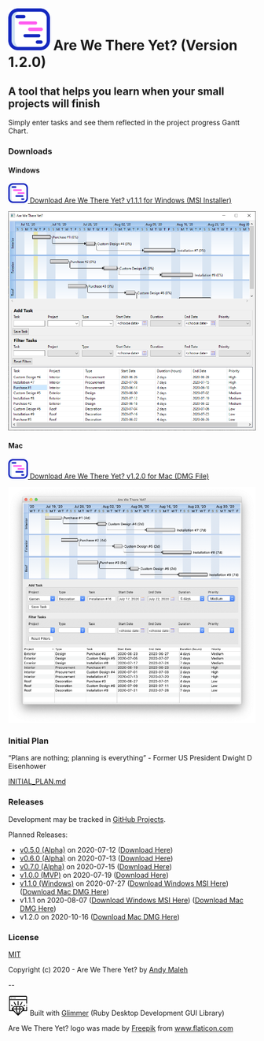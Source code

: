 # <img src="https://raw.githubusercontent.com/AndyObtiva/are-we-there-yet/master/are-we-there-yet-logo.svg" height=85 /> Are We There Yet? (Version 1.2.0)
## A tool that helps you learn when your small projects will finish

Simply enter tasks and see them reflected in the project progress Gantt Chart.

### Downloads

#### Windows

[<img src="https://raw.githubusercontent.com/AndyObtiva/are-we-there-yet/master/are-we-there-yet-logo.svg" height=40 /> Download Are We There Yet? v1.1.1 for Windows (MSI Installer)](https://www.dropbox.com/s/wcoadkoxxbgrv2f/Are%20We%20There%20Yet-1.1.1.msi?dl=1)

[![Are We There Yet Screenshot Windows](are-we-there-yet-screenshot-windows.png)](https://www.dropbox.com/s/wcoadkoxxbgrv2f/Are%20We%20There%20Yet-1.1.1.msi?dl=1)

#### Mac

[<img src="https://raw.githubusercontent.com/AndyObtiva/are-we-there-yet/master/are-we-there-yet-logo.svg" height=40 /> Download Are We There Yet? v1.2.0 for Mac (DMG File)](https://www.dropbox.com/s/rmrv54gc3irorwt/Are%20We%20There%20Yet-1.2.0.dmg?dl=1)

[![Are We There Yet Screenshot](are-we-there-yet-screenshot.png)](https://www.dropbox.com/s/rmrv54gc3irorwt/Are%20We%20There%20Yet-1.2.0.dmg?dl=1)

### Initial Plan

“Plans are nothing; planning is everything” - Former US President Dwight D Eisenhower

[INITIAL_PLAN.md](INITIAL_PLAN.md)

### Releases

Development may be tracked in [GitHub Projects](https://github.com/AndyObtiva/are-we-there-yet/projects/1).

Planned Releases:
- [v0.5.0 (Alpha)](https://github.com/AndyObtiva/are-we-there-yet/projects/1?card_filter_query=milestone%3A%22v0.5.0+%28Alpha%29%22) on 2020-07-12 ([Download Here](https://www.dropbox.com/s/g8m3dg5xrcpfzs6/Are%20We%20There%20Yet-0.5.0.dmg?dl=1))
- [v0.6.0 (Alpha)](https://github.com/AndyObtiva/are-we-there-yet/projects/1?card_filter_query=milestone%3A%22v0.6.0+%28Alpha%29%22) on 2020-07-13 ([Download Here](https://www.dropbox.com/s/8wl8fhtz5sma3jk/Are%20We%20There%20Yet-0.6.0.dmg?dl=1))
- [v0.7.0 (Alpha)](https://github.com/AndyObtiva/are-we-there-yet/projects/1?card_filter_query=milestone%3A%22v0.7.0+%28Alpha%29%22) on 2020-07-15 ([Download Here](https://www.dropbox.com/s/a8pl4a7c6d8prkq/Are%20We%20There%20Yet-0.7.0.dmg?dl=1))
- [v1.0.0 (MVP)](https://github.com/AndyObtiva/are-we-there-yet/projects/1?card_filter_query=milestone%3A%22v1.0.0+%28MVP%29%22) on 2020-07-19 ([Download Here](https://www.dropbox.com/s/p6txqnpwc3trh8f/Are%20We%20There%20Yet-1.0.0.dmg?dl=1))
- [v1.1.0 (Windows)](https://github.com/AndyObtiva/are-we-there-yet/projects/1?card_filter_query=milestone%3A%22v1.1.0+%28Windows%29%22) on 2020-07-27 ([Download Windows MSI Here](https://www.dropbox.com/s/phdpmr4bti43xq0/Are%20We%20There%20Yet-1.1.0.msi?dl=1)) ([Download Mac DMG Here](https://www.dropbox.com/s/a02iwtwx62jvhpx/Are%20We%20There%20Yet-1.1.0.dmg?dl=1))
- v1.1.1 on 2020-08-07 ([Download Windows MSI Here](https://www.dropbox.com/s/wcoadkoxxbgrv2f/Are%20We%20There%20Yet-1.1.1.msi?dl=1)) ([Download Mac DMG Here](https://www.dropbox.com/s/0vj2iiejnnidunm/Are%20We%20There%20Yet-1.1.1.dmg?dl=1))
- v1.2.0 on 2020-10-16 ([Download Mac DMG Here](https://www.dropbox.com/s/rmrv54gc3irorwt/Are%20We%20There%20Yet-1.2.0.dmg?dl=1))

### License

[MIT](LICENSE.txt)

Copyright (c) 2020 - Are We There Yet? by [Andy Maleh](https://github.com/AndyObtiva)

--

[<img src="https://raw.githubusercontent.com/AndyObtiva/glimmer/master/images/glimmer-logo-hi-res.png" height=40 />](https://github.com/AndyObtiva/glimmer) Built with [Glimmer](https://github.com/AndyObtiva/glimmer) (Ruby Desktop Development GUI Library)

Are We There Yet? logo was made by <a href="https://www.flaticon.com/authors/freepik" title="Freepik">Freepik</a> from <a href="https://www.flaticon.com/" title="Flaticon"> www.flaticon.com</a>
